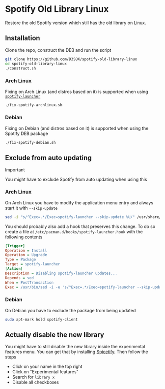 # Spotify Old Library Linux

Restore the old Spotify version which still has the old library on Linux.


## Installation

Clone the repo, construct the DEB and run the script

```sh
git clone https://github.com/D3SOX/spotify-old-library-linux
cd spotify-old-library-linux
./construct.sh
```

### Arch Linux

Fixing on Arch Linux (and distros based on it) is supported when using [`spotify-launcher`](https://archlinux.org/packages/spotify-launcher/)

```sh
./fix-spotify-archlinux.sh
```

### Debian

Fixing on Debian (and distros based on it) is supported when using the Spotify DEB package 

```sh
./fix-spotify-debian.sh
```

## Exclude from auto updating

> [!IMPORTANT]  
> You might have to exclude Spotify from auto updating when using this

### Arch Linux

On Arch Linux you have to modify the application menu entry and always start it with `--skip-update`

```sh
sed -i "s/^Exec=.*/Exec=spotify-launcher --skip-update %U/" /usr/share/applications/spotify-launcher.desktop
```

You should probably also add a hook that preserves this change. To do so create a file at `/etc/pacman.d/hooks/spotify-launcher.hook` with the following contents
```ini
[Trigger]
Operation = Install
Operation = Upgrade
Type = Package
Target = spotify-launcher
[Action]
Description = Disabling spotify-launcher updates...
Depends = sed
When = PostTransaction
Exec = /usr/bin/sed -i -e 's/^Exec=.*/Exec=spotify-launcher --skip-update %U/' /usr/share/applications/spotify-launcher.desktop
```

### Debian

On Debian you have to exclude the package from being updated

```sh
sudo apt-mark hold spotify-client
```

## Actually disable the new library

You might have to still disable the new library inside the experimental features menu. You can get that by installing [Spicetify](https://spicetify.app/). Then follow the steps
- Click on your name in the top right
- Click on "Experimental features"
- Search for `library x`
- Disable all checkboxes
